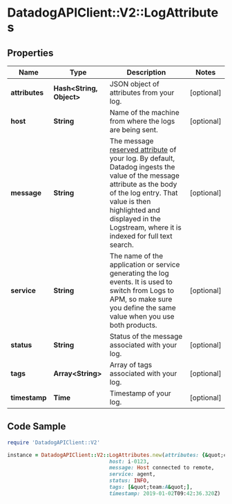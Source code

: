 # DatadogAPIClient::V2::LogAttributes

## Properties

Name | Type | Description | Notes
------------ | ------------- | ------------- | -------------
**attributes** | **Hash&lt;String, Object&gt;** | JSON object of attributes from your log. | [optional] 
**host** | **String** | Name of the machine from where the logs are being sent. | [optional] 
**message** | **String** | The message [reserved attribute](https://docs.datadoghq.com/logs/log_collection/#reserved-attributes) of your log. By default, Datadog ingests the value of the message attribute as the body of the log entry. That value is then highlighted and displayed in the Logstream, where it is indexed for full text search. | [optional] 
**service** | **String** | The name of the application or service generating the log events. It is used to switch from Logs to APM, so make sure you define the same value when you use both products. | [optional] 
**status** | **String** | Status of the message associated with your log. | [optional] 
**tags** | **Array&lt;String&gt;** | Array of tags associated with your log. | [optional] 
**timestamp** | **Time** | Timestamp of your log. | [optional] 

## Code Sample

```ruby
require 'DatadogAPIClient::V2'

instance = DatadogAPIClient::V2::LogAttributes.new(attributes: {&quot;customAttribute&quot;:123,&quot;duration&quot;:2345},
                                 host: i-0123,
                                 message: Host connected to remote,
                                 service: agent,
                                 status: INFO,
                                 tags: [&quot;team:A&quot;],
                                 timestamp: 2019-01-02T09:42:36.320Z)
```


